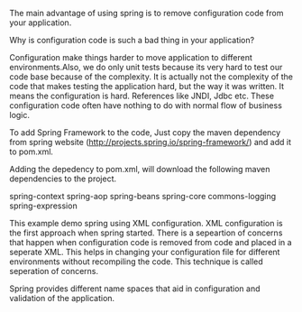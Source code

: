 
The main advantage of using spring is to remove configuration code from your application.

Why is configuration code is such a bad thing in your application?

Configuration make things harder to move application to different environments.Also, we 
do only unit tests because its very hard to test our code base because of the complexity.
It is actually not the complexity of the code that makes testing the application hard, but the way it was written. It means the configuration is hard. References like JNDI, Jdbc etc. These configuration code often have nothing to do with normal flow of business logic.

To add Spring Framework to the code, Just copy the maven dependency from spring website 
(http://projects.spring.io/spring-framework/) and add it to pom.xml.

Adding the depedency to pom.xml, will download the following maven dependencies to the project.

spring-context
spring-aop
spring-beans
spring-core
commons-logging
spring-expression

This example demo spring using XML configuration. XML configuration is the first approach when spring started. There is a sepeartion of concerns that happen when configuration code is removed from code and placed in a seperate XML. This helps in changing your configuration file for different environments without recompiling the code. This technique is called seperation of concerns.

Spring provides different name spaces that aid in configuration and validation of the application.

    
